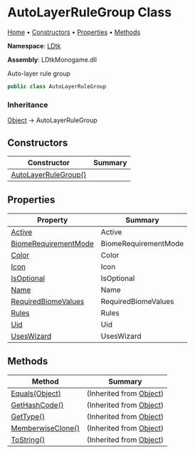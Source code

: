 # AutoLayerRuleGroup Class

[Home](../../README.md) &#x2022; [Constructors](#constructors) &#x2022; [Properties](#properties) &#x2022; [Methods](#methods)

**Namespace**: [LDtk](../README.md)

**Assembly**: LDtkMonogame\.dll

  
 Auto\-layer rule group 

```csharp
public class AutoLayerRuleGroup
```

### Inheritance

[Object](https://docs.microsoft.com/en-us/dotnet/api/system.object) &#x2192; AutoLayerRuleGroup

## Constructors

| Constructor | Summary |
| ----------- | ------- |
| [AutoLayerRuleGroup()](-ctor/README.md) | |

## Properties

| Property | Summary |
| -------- | ------- |
| [Active](Active/README.md) |  Active  |
| [BiomeRequirementMode](BiomeRequirementMode/README.md) |  BiomeRequirementMode  |
| [Color](Color/README.md) |  Color  |
| [Icon](Icon/README.md) |  Icon  |
| [IsOptional](IsOptional/README.md) |  IsOptional  |
| [Name](Name/README.md) |  Name  |
| [RequiredBiomeValues](RequiredBiomeValues/README.md) |  RequiredBiomeValues  |
| [Rules](Rules/README.md) |  Rules  |
| [Uid](Uid/README.md) |  Uid  |
| [UsesWizard](UsesWizard/README.md) |  UsesWizard  |

## Methods

| Method | Summary |
| ------ | ------- |
| [Equals(Object)](https://docs.microsoft.com/en-us/dotnet/api/system.object.equals) |  \(Inherited from [Object](https://docs.microsoft.com/en-us/dotnet/api/system.object)\) |
| [GetHashCode()](https://docs.microsoft.com/en-us/dotnet/api/system.object.gethashcode) |  \(Inherited from [Object](https://docs.microsoft.com/en-us/dotnet/api/system.object)\) |
| [GetType()](https://docs.microsoft.com/en-us/dotnet/api/system.object.gettype) |  \(Inherited from [Object](https://docs.microsoft.com/en-us/dotnet/api/system.object)\) |
| [MemberwiseClone()](https://docs.microsoft.com/en-us/dotnet/api/system.object.memberwiseclone) |  \(Inherited from [Object](https://docs.microsoft.com/en-us/dotnet/api/system.object)\) |
| [ToString()](https://docs.microsoft.com/en-us/dotnet/api/system.object.tostring) |  \(Inherited from [Object](https://docs.microsoft.com/en-us/dotnet/api/system.object)\) |

